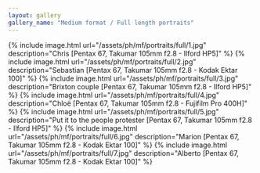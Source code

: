 ```yaml
---
layout: gallery
gallery_name: "Medium format / Full length portraits"
---
```


{% include image.html url="/assets/ph/mf/portraits/full/1.jpg" description="Chris [Pentax 67, Takumar 105mm f2.8 - Ilford HP5]" %}
{% include image.html url="/assets/ph/mf/portraits/full/2.jpg" description="Sebastian [Pentax 67, Takumar 105mm f2.8 - Kodak Ektar 100]" %}
{% include image.html url="/assets/ph/mf/portraits/full/3.jpg" description="Brixton couple [Pentax 67, Takumar 105mm f2.8 - Ilford HP5]" %}
{% include image.html url="/assets/ph/mf/portraits/full/4.jpg" description="Chloë [Pentax 67, Takumar 105mm f2.8 - Fujifilm Pro 400H]" %}
{% include image.html url="/assets/ph/mf/portraits/full/5.jpg" description="Put it to the people protester [Pentax 67, Takumar 105mm f2.8 - Ilford HP5]" %}
{% include image.html url="/assets/ph/mf/portraits/full/6.jpg" description="Marion [Pentax 67, Takumar 105mm f2.8 - Kodak Ektar 100]" %}
{% include image.html url="/assets/ph/mf/portraits/full/7.jpg" description="Alberto [Pentax 67, Takumar 105mm f2.8 - Kodak Ektar 100]" %}

